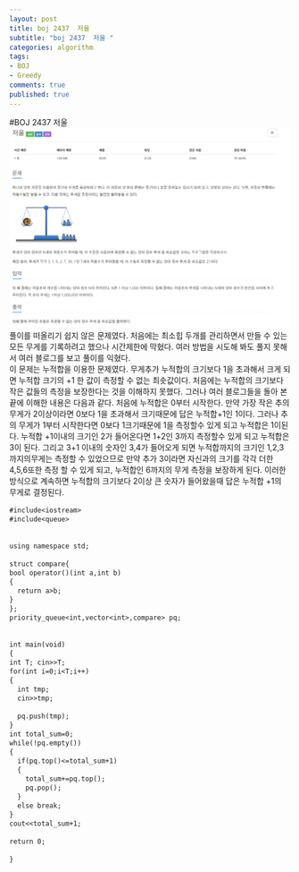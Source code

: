 ```yaml
---
layout: post
title: boj 2437  저울
subtitle: "boj 2437  저울 "
categories: algorithm
tags:
- BOJ
- Greedy
comments: true
published: true
---
```

#BOJ 2437 저울
![boj2437](/assets/boj2437.png)
풀이를 떠올리기 쉽지 않은 문제였다. 처음에는 최소힙 두개를 관리하면서 만들 수 있는 모든 무게를 기록하려고 했으나
  시간제한에 막혔다. 여러 방법을 시도해 봐도 풀지 못해서 여러 블로그를 보고 풀이를 익혔다.  
  이 문제는 누적합을 이용한 문제였다. 무게추가 누적합의 크기보다 1을 초과해서 크게 되면 누적합 크기의 +1 한 값이 측정할 수 없는 최솟값이다.
처음에는 누적합의 크기보다 작은 값들의 측정을 보장한다는 것을 이해하지 못했다. 그러나 여러 블로그들을 돌아 본 끝에 이해한 내용은 다음과 같다.
처음에 누적합은 0부터 시작한다. 만약 가장 작은 추의 무게가 2이상이라면
0보다 1을 초과해서 크기때문에 답은 누적합+1인 1이다. 그러나 추의 무게가 1부터 시작한다면 0보다 1크기때문에 1을 측정할수 있게 되고 누적합은 1이된다. 누적합 +1이내의 크기인 2가 들어온다면 1+2인 3까지 측정할수 있게 되고 누적합은 3이 된다. 그리고 3+1 이내의 숫자인 3,4가 들어오게 되면 누적합까지의 크기인 1,2,3 까지의무게는 측정할 수 있었으므로 만약 추가 3이라면 자신과의 크기를 각각 더한 4,5,6또한 측정 할 수 있게 되고, 누적합인 6까지의 무게 측정을 보장하게 된다. 이러한 방식으로 계속하면 누적합의 크기보다 2이상 큰 숫자가 들어왔을때 답은 누적합 +1의 무게로 결정된다.


    #include<iostream>
    #include<queue>


    using namespace std;

    struct compare{
    bool operator()(int a,int b)
    {
      return a>b;
    }
    };
    priority_queue<int,vector<int>,compare> pq;


    int main(void)
    {
    int T; cin>>T;
    for(int i=0;i<T;i++)
    {
      int tmp;
      cin>>tmp;

      pq.push(tmp);
    }
    int total_sum=0;
    while(!pq.empty())
    {
      if(pq.top()<=total_sum+1)
      {
        total_sum+=pq.top();
        pq.pop();
      }
      else break;
    }
    cout<<total_sum+1;

    return 0;

    }
